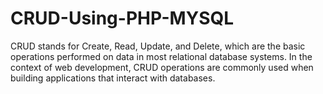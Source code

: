 # CRUD-Using-PHP-MYSQL
 CRUD stands for Create, Read, Update, and Delete, which are the basic operations performed on data in most relational database systems. In the context of web development, CRUD operations are commonly used when building applications that interact with databases.
